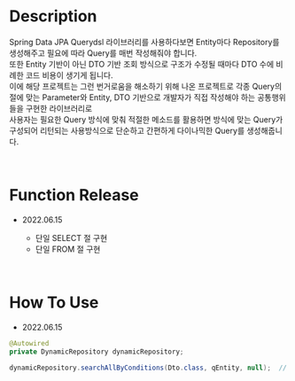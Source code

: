 # Description
Spring Data JPA Querydsl 라이브러리를 사용하다보면 Entity마다 Repository를 생성해주고 필요에 따라 Query를 매번 작성해줘야 합니다.  
또한 Entity 기반이 아닌 DTO 기반 조회 방식으로 구조가 수정될 때마다 DTO 수에 비례한 코드 비용이 생기게 됩니다.  
이에 해당 프로젝트는 그런 번거로움을 해소하기 위해 나온 프로젝트로 각종 Query의 절에 맞는 Parameter와 Entity, DTO 기반으로 개발자가 직접 작성해야 하는 공통행위들을 구현한 라이브러리로  
사용자는 필요한 Query 방식에 맞춰 적절한 메소드를 활용하면 방식에 맞는 Query가 구성되어 리턴되는 사용방식으로 단순하고 간편하게 다이나믹한 Query를 생성해줍니다.

<br/>

# Function Release
- 2022.06.15

  -   단일 SELECT 절 구현
  -   단일 FROM 절 구현

<br/>

# How To Use
- 2022.06.15
``` Java
@Autowired
private DynamicRepository dynamicRepository;

dynamicRepository.searchAllByConditions(Dto.class, qEntity, null);  // 3rd parameter is not supported
```
